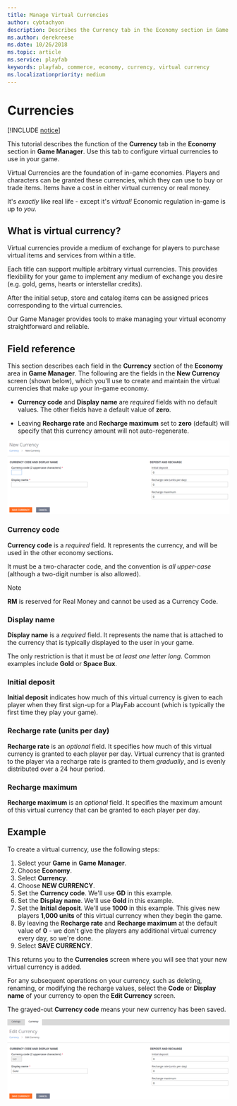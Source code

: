 ```yaml
---
title: Manage Virtual Currencies
author: cybtachyon
description: Describes the Currency tab in the Economy section in Game Manager, and how to configure virtual currencies.
ms.author: derekreese
ms.date: 10/26/2018
ms.topic: article
ms.service: playfab
keywords: playfab, commerce, economy, currency, virtual currency
ms.localizationpriority: medium
---
```


# Currencies

[!INCLUDE [notice](../../../includes/_economy-deprecation.md)]

This tutorial describes the function of the **Currency** tab in the **Economy** section in **Game Manager**. Use this tab to configure virtual currencies to use in your game.

Virtual Currencies are the foundation of in-game economies. Players and characters can be granted these currencies, which they can use to buy or trade items. Items have a cost in either virtual currency or real money.

It's *exactly* like real life - except it's *virtual!* Economic regulation in-game is up to *you*.

## What is virtual currency?

Virtual currencies provide a medium of exchange for players to purchase virtual items and services from within a title.

Each title can support multiple arbitrary virtual currencies. This provides flexibility for your game to implement any medium of exchange you desire (e.g. gold, gems, hearts or interstellar credits).

After the initial setup, store and catalog items can be assigned prices corresponding to the virtual currencies.

Our Game Manager provides tools to make managing your virtual economy straightforward and reliable.

## Field reference

This section describes each field in the **Currency** section of the **Economy** area in **Game Manager**. The following are the fields in the **New Currency** screen (shown below), which you'll use to create and maintain the virtual currencies that make up your in-game economy.

- **Currency code** and **Display name** are *required* fields with no default values. The other fields have a default value of **zero**.

- Leaving **Recharge rate** and **Recharge maximum** set to **zero** (default) will specify that this currency amount will not auto-regenerate.

![Game Manager - Economy - Currency - New Currency](../media/tutorials/game-manager-economy-currency-new-currency-blank.png)  

### Currency code

**Currency code** is a *required* field. It represents the currency, and will be used in the other economy sections.

It must be a two-character code, and the convention is *all upper-case* (although a two-digit number is also allowed).

> [!NOTE]
> **RM** is reserved for Real Money and cannot be used as a Currency Code.

### Display name

**Display name** is a *required* field. It represents the name that is attached to the currency that is typically displayed to the user in your game.

The only restriction is that it must be *at least one letter long*. Common examples include **Gold** or **Space Bux**.

### Initial deposit

**Initial deposit** indicates how much of this virtual currency is given to each player when they first sign-up for a PlayFab account (which is typically the first time they play your game).

### Recharge rate (units per day)

**Recharge rate** is an *optional* field. It specifies how much of this virtual currency is granted to each player per day. Virtual currency that is granted to the player via a recharge rate is granted to them *gradually*, and is evenly distributed over a 24 hour period.

### Recharge maximum

**Recharge maximum** is an *optional* field. It specifies the maximum amount of this virtual currency that can be granted to each player per day.

## Example

To create a virtual currency, use the following steps:

1. Select your **Game** in **Game Manager**.
2. Choose **Economy**.
3. Select **Currency**.
4. Choose **NEW CURRENCY**.
5. Set the **Currency code**. We'll use **GD** in this example.
6. Set the **Display name**. We'll use **Gold** in this example.
7. Set the **Initial deposit**. We'll use **1000** in this example. This gives new players **1,000 units** of this virtual currency when they begin the game.
8. By leaving the **Recharge rate** and **Recharge maximum** at the default value of **0** - we don't give the players any additional virtual currency every day, so we're done.
9. Select **SAVE CURRENCY**.

This returns you to the **Currencies** screen where you will see that your new virtual currency is added.

For any subsequent operations on your currency, such as deleting, renaming, or modifying the recharge values, select the **Code** or **Display name** of your currency to open the **Edit Currency** screen.

The grayed-out **Currency code** means your new currency has been saved.

![Game Manager - Economy - Currency - Edit Currency](../media/tutorials/game-manager-economy-currency-edit-currency.png)  
